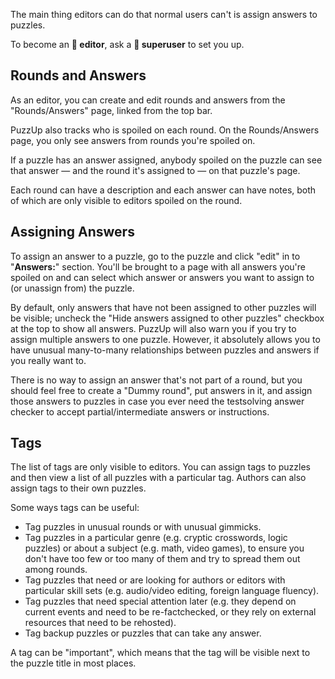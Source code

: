 The main thing editors can do that normal users can't is assign answers to puzzles.

To become an **👒 editor**, ask a **🎩 superuser** to set you up.

## Rounds and Answers

As an editor, you can create and edit rounds and answers from the "Rounds/Answers" page, linked from the top bar.

PuzzUp also tracks who is spoiled on each round. On the Rounds/Answers page, you only see answers from rounds you're spoiled on.

If a puzzle has an answer assigned, anybody spoiled on the puzzle can see that answer — and the round it's assigned to — on that puzzle's page.

Each round can have a description and each answer can have notes, both of which are only visible to editors spoiled on the round.

## Assigning Answers

To assign an answer to a puzzle, go to the puzzle and click "edit" in to "**Answers:**" section. You'll be brought to a page with all answers you're spoiled on and can select which answer or answers you want to assign to (or unassign from) the puzzle.

By default, only answers that have not been assigned to other puzzles will be visible; uncheck the "Hide answers assigned to other puzzles" checkbox at the top to show all answers. PuzzUp will also warn you if you try to assign multiple answers to one puzzle. However, it absolutely allows you to have unusual many-to-many relationships between puzzles and answers if you really want to.

There is no way to assign an answer that's not part of a round, but you should feel free to create a "Dummy round", put answers in it, and assign those answers to puzzles in case you ever need the testsolving answer checker to accept partial/intermediate answers or instructions.

## Tags

The list of tags are only visible to editors. You can assign tags to puzzles and then view a list of all puzzles with a particular tag. Authors can also assign tags to their own puzzles.

Some ways tags can be useful:

- Tag puzzles in unusual rounds or with unusual gimmicks.
- Tag puzzles in a particular genre (e.g. cryptic crosswords, logic puzzles) or about a subject (e.g. math, video games), to ensure you don't have too few or too many of them and try to spread them out among rounds.
- Tag puzzles that need or are looking for authors or editors with particular skill sets (e.g. audio/video editing, foreign language fluency).
- Tag puzzles that need special attention later (e.g. they depend on current events and need to be re-factchecked, or they rely on external resources that need to be rehosted).
- Tag backup puzzles or puzzles that can take any answer.

A tag can be "important", which means that the tag will be visible next to the puzzle title in most places.
